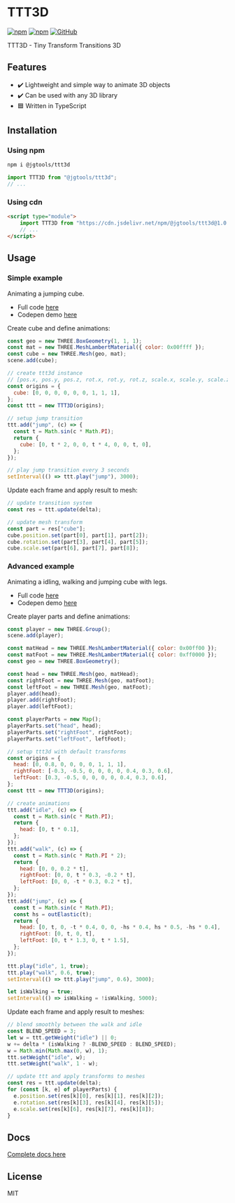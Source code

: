 # TTT3D

[![npm](https://img.shields.io/npm/v/@jgtools/ttt3d)](https://www.npmjs.com/package/@jgtools/ttt3d)
[![npm](https://img.shields.io/npm/dm/@jgtools/ttt3d)](https://www.npmjs.com/package/@jgtools/ttt3d)
[![GitHub](https://img.shields.io/github/license/jgtools/ttt3d)](https://github.com/git/git-scm.com/blob/main/MIT-LICENSE.txt)

TTT3D - Tiny Transform Transitions 3D

## Features

- :heavy_check_mark: Lightweight and simple way to animate 3D objects
- :heavy_check_mark: Can be used with any 3D library
- :blue_square: Written in TypeScript

## Installation

### Using npm

```bash
npm i @jgtools/ttt3d
```

```javascript
import TTT3D from "@jgtools/ttt3d";
// ...
```

### Using cdn

```html
<script type="module">
    import TTT3D from "https://cdn.jsdelivr.net/npm/@jgtools/ttt3d@1.0.6/dist/index.min.js";
    // ...
</script>
```

## Usage

### Simple example

Animating a jumping cube.

- Full code [here](examples/simple/index.html)
- Codepen demo [here](https://codepen.io/erik1001/pen/wvxvKwo)

Create cube and define animations:

```javascript
const geo = new THREE.BoxGeometry(1, 1, 1);
const mat = new THREE.MeshLambertMaterial({ color: 0x00ffff });
const cube = new THREE.Mesh(geo, mat);
scene.add(cube);

// create ttt3d instance
// [pos.x, pos.y, pos.z, rot.x, rot.y, rot.z, scale.x, scale.y, scale.z]
const origins = {
  cube: [0, 0, 0, 0, 0, 0, 1, 1, 1],
};
const ttt = new TTT3D(origins);

// setup jump transition
ttt.add("jump", (c) => {
  const t = Math.sin(c * Math.PI);
  return {
    cube: [0, t * 2, 0, 0, t * 4, 0, 0, t, 0],
  };
});

// play jump transition every 3 seconds
setInterval(() => ttt.play("jump"), 3000);
```

Update each frame and apply result to mesh:

```javascript
// update transition system
const res = ttt.update(delta);

// update mesh transform
const part = res["cube"];
cube.position.set(part[0], part[1], part[2]);
cube.rotation.set(part[3], part[4], part[5]);
cube.scale.set(part[6], part[7], part[8]);
```

### Advanced example

Animating a idling, walking and jumping cube with legs.

- Full code [here](examples/advanced)
- Codepen demo [here](https://codepen.io/erik1001/pen/jOpOwPL)

Create player parts and define animations:

```javascript
const player = new THREE.Group();
scene.add(player);

const matHead = new THREE.MeshLambertMaterial({ color: 0x00ff00 });
const matFoot = new THREE.MeshLambertMaterial({ color: 0xff0000 });
const geo = new THREE.BoxGeometry();

const head = new THREE.Mesh(geo, matHead);
const rightFoot = new THREE.Mesh(geo, matFoot);
const leftFoot = new THREE.Mesh(geo, matFoot);
player.add(head);
player.add(rightFoot);
player.add(leftFoot);

const playerParts = new Map();
playerParts.set("head", head);
playerParts.set("rightFoot", rightFoot);
playerParts.set("leftFoot", leftFoot);

// setup ttt3d with default transforms
const origins = {
  head: [0, 0.8, 0, 0, 0, 0, 1, 1, 1],
  rightFoot: [-0.3, -0.5, 0, 0, 0, 0, 0.4, 0.3, 0.6],
  leftFoot: [0.3, -0.5, 0, 0, 0, 0, 0.4, 0.3, 0.6],
};
const ttt = new TTT3D(origins);

// create animations
ttt.add("idle", (c) => {
  const t = Math.sin(c * Math.PI);
  return {
    head: [0, t * 0.1],
  };
});
ttt.add("walk", (c) => {
  const t = Math.sin(c * Math.PI * 2);
  return {
    head: [0, 0, 0.2 * t],
    rightFoot: [0, 0, t * 0.3, -0.2 * t],
    leftFoot: [0, 0, -t * 0.3, 0.2 * t],
  };
});
ttt.add("jump", (c) => {
  const t = Math.sin(c * Math.PI);
  const hs = outElastic(t);
  return {
    head: [0, t, 0, -t * 0.4, 0, 0, -hs * 0.4, hs * 0.5, -hs * 0.4],
    rightFoot: [0, t, 0, t],
    leftFoot: [0, t * 1.3, 0, t * 1.5],
  };
});

ttt.play("idle", 1, true);
ttt.play("walk", 0.6, true);
setInterval(() => ttt.play("jump", 0.6), 3000);

let isWalking = true;
setInterval(() => isWalking = !isWalking, 5000);
```

Update each frame and apply result to meshes:

```javascript
// blend smoothly between the walk and idle
const BLEND_SPEED = 3;
let w = ttt.getWeight("idle") || 0;
w += delta * (isWalking ? -BLEND_SPEED : BLEND_SPEED);
w = Math.min(Math.max(0, w), 1);
ttt.setWeight("idle", w);
ttt.setWeight("walk", 1 - w);

// update ttt and apply transforms to meshes
const res = ttt.update(delta);
for (const [k, e] of playerParts) {
  e.position.set(res[k][0], res[k][1], res[k][2]);
  e.rotation.set(res[k][3], res[k][4], res[k][5]);
  e.scale.set(res[k][6], res[k][7], res[k][8]);
}
```

## Docs

[Complete docs here](docs/classes/default.md)

## License

MIT
